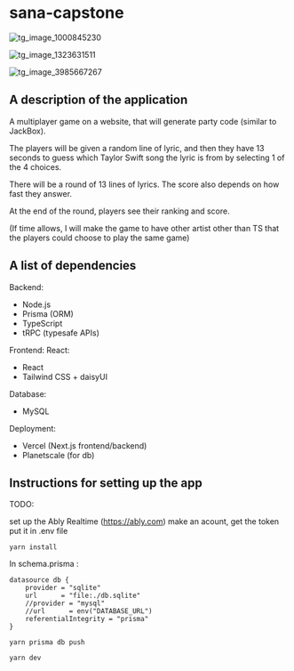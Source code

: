 # sana-capstone

![tg_image_1000845230](https://user-images.githubusercontent.com/34044768/177221039-b53582a6-f86f-4f83-9f09-33ad9d87f543.jpeg)

![tg_image_1323631511](https://user-images.githubusercontent.com/34044768/177221109-871482c2-db94-4b26-a87f-4838740d2b66.jpeg)

![tg_image_3985667267](https://user-images.githubusercontent.com/34044768/177221127-4035b0e2-6dd4-4482-8183-c765937e5648.jpeg)



## A description of the application

A multiplayer game on a website, that will generate party code (similar to JackBox).

The players will be given a random line of lyric, and then they have 13 seconds to guess which Taylor Swift song the lyric is from by selecting 1 of the 4 choices.

There will be a round of 13 lines of lyrics. The score also depends on how fast they answer.

At the end of the round, players see their ranking and score.

(If time allows, I will make the game to have other artist other than TS that the players could choose to play the same game)

## A list of dependencies

Backend: 
- Node.js
- Prisma (ORM)
- TypeScript
- tRPC (typesafe APIs)

Frontend: React:
- React
- Tailwind CSS + daisyUI

Database:
- MySQL

Deployment:
- Vercel (Next.js frontend/backend)
- Planetscale (for db)

## Instructions for setting up the app

TODO:

set up the Ably Realtime (https://ably.com) make an acount, get the token put it in .env file

`yarn install`

In schema.prisma :

```
datasource db {
    provider = "sqlite"
    url      = "file:./db.sqlite"
    //provider = "mysql"
    //url      = env("DATABASE_URL")
    referentialIntegrity = "prisma"
}
```

`yarn prisma db push`

`yarn dev`
